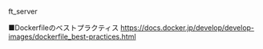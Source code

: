 ft_server

■Dockerfileのベストプラクティス
https://docs.docker.jp/develop/develop-images/dockerfile_best-practices.html
